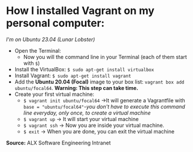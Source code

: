 # How I installed Vagrant on my personal computer:
*I'm on Ubuntu 23.04 (Lunar Lobster)*

- Open the Terminal:
	- Now you will the command line in your Terminal (each of them start with `$`)
- Install the VirtualBox: `$ sudo apt-get install virtualbox`
- Install Vagrant: `$ sudo apt-get install vagrant`
- Add the **Ubuntu 20.04 (Focal)** image to your box list: `vagrant box add ubuntu/focal64`. **Warning: This step can take time.**
- Create your first virtual machine:
	- `$ vagrant init ubuntu/focal64` ->It will generate a Vagrantfile with `base = "ubuntu/focal64"`-*you don't have to execute this command line everyday, only once, to create a virtual machine*
	- `$ vagrant up` -> It will start your virtual machine
	- `$ vagrant ssh` -> Now you are inside your virtual machine.
	- `$ exit` -> When you are done, you can exit the virtual machine

**Source:** ALX Software Engineering Intranet
